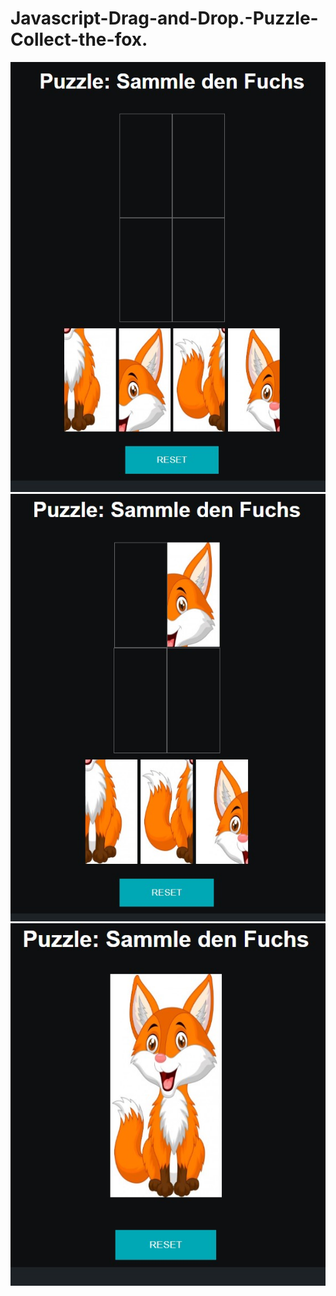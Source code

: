 # Javascript-Drag-and-Drop.-Puzzle-Collect-the-fox.
![Screenshot 1](https://github.com/JuliusZiesmann/Javascript-Drag-and-Drop.-Puzzle-Collect-the-fox./blob/about_me/images/Screenshot/Puzzle%201.jpg)
![Screenshot 2](https://github.com/JuliusZiesmann/Javascript-Drag-and-Drop.-Puzzle-Collect-the-fox./blob/about_me/images/Screenshot/Puzzle%202.jpg)
![Screenshot 3](https://github.com/JuliusZiesmann/Javascript-Drag-and-Drop.-Puzzle-Collect-the-fox./blob/about_me/images/Screenshot/Puzzle%203.jpg)
